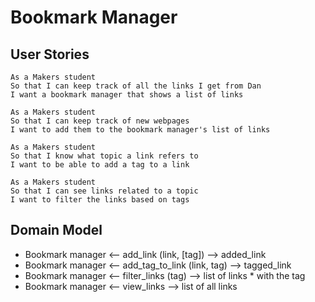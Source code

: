 # Bookmark Manager

User Stories
---

```
As a Makers student
So that I can keep track of all the links I get from Dan
I want a bookmark manager that shows a list of links

As a Makers student
So that I can keep track of new webpages
I want to add them to the bookmark manager's list of links

As a Makers student
So that I know what topic a link refers to
I want to be able to add a tag to a link

As a Makers student
So that I can see links related to a topic
I want to filter the links based on tags
```

Domain Model
---

* Bookmark manager <-- add_link (link, [tag]) --> added_link
* Bookmark manager <-- add_tag_to_link (link, tag) --> tagged_link
* Bookmark manager <-- filter_links (tag) --> list of links * with the tag
* Bookmark manager <-- view_links --> list of all links
